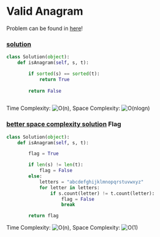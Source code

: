 # Valid Anagram

Problem can be found in [here](https://leetcode.com/problems/valid-anagram/)!

### [solution](/String/242_ValidAnagram/solution.py)

```python
class Solution(object):
    def isAnagram(self, s, t):

        if sorted(s) == sorted(t):
            return True
        
        return False
        
```

Time Complexity: ![O(n)](<https://latex.codecogs.com/svg.image?\inline&space;O(n)>), Space Complexity: ![O(nlogn)](<https://latex.codecogs.com/svg.image?\inline&space;O(nlogn)>)

### [better space complexity solution](/String/242_ValidAnagram/betterSolution.py) Flag

```python
class Solution(object):
    def isAnagram(self, s, t):

        flag = True

        if len(s) != len(t): 
            flag = False
        else:
            letters = "abcdefghijklmnopqrstuvwxyz"
            for letter in letters:
                if s.count(letter) != t.count(letter):
                    flag = False
                    break

        return flag

```

Time Complexity: ![O(n)](<https://latex.codecogs.com/svg.image?\inline&space;O(n)>), Space Complexity: ![O(1)](<https://latex.codecogs.com/svg.image?\inline&space;O(1)>)
